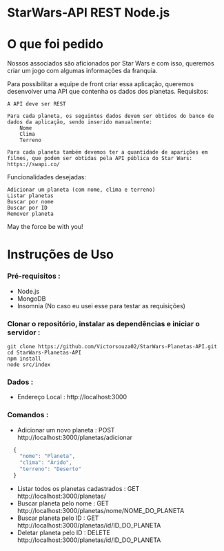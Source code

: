 # StarWars-API REST Node.js

# O que foi pedido
Nossos associados são aficionados por Star Wars e com isso, queremos criar um jogo com algumas informações da franquia.

Para possibilitar a equipe de front criar essa aplicação, queremos desenvolver uma API que contenha os dados dos planetas. Requisitos:

    A API deve ser REST

    Para cada planeta, os seguintes dados devem ser obtidos do banco de dados da aplicação, sendo inserido manualmente:
        Nome
        Clima
        Terreno

    Para cada planeta também devemos ter a quantidade de aparições em filmes, que podem ser obtidas pela API pública do Star Wars: https://swapi.co/

Funcionalidades desejadas:

    Adicionar um planeta (com nome, clima e terreno)
    Listar planetas
    Buscar por nome
    Buscar por ID
    Remover planeta

May the force be with you!


# Instruções de Uso

### Pré-requisitos :
- Node.js
- MongoDB
- Insomnia (No caso eu usei esse para testar as requisições)

### Clonar o repositório, instalar as dependências e iniciar o servidor :
    git clone https://github.com/Victorsouza02/StarWars-Planetas-API.git
    cd StarWars-Planetas-API
    npm install
    node src/index

### Dados :
- Endereço Local : http://localhost:3000

### Comandos :

- Adicionar um novo planeta : POST http://localhost:3000/planetas/adicionar

```javascript
  {
    "nome": "Planeta",
    "clima": "Árido",
    "terreno": "Deserto"
  } 
  ```
  
- Listar todos os planetas cadastrados : GET http://localhost:3000/planetas/
- Buscar planeta pelo nome : GET http://localhost:3000/planetas/nome/NOME_DO_PLANETA
- Buscar planeta pelo ID : GET http://localhost:3000/planetas/id/ID_DO_PLANETA
- Deletar planeta pelo ID : DELETE http://localhost:3000/planetas/id/ID_DO_PLANETA
